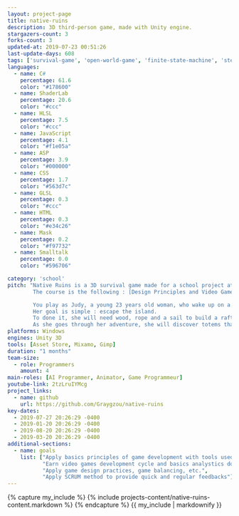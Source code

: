 ```yaml
---
layout: project-page
title: native-ruins
description: 3D third-person game, made with Unity engine.
stargazers-count: 3
forks-count: 3
updated-at: 2019-07-23 00:51:26
last-update-days: 608
tags: ['survival-game', 'open-world-game', 'finite-state-machine', 'steering-behaviors', 'third-person-game', 'game-development', 'unity3d']
languages: 
  - name: C#
    percentage: 61.6
    color: "#178600"
  - name: ShaderLab
    percentage: 20.6
    color: "#ccc"
  - name: HLSL
    percentage: 7.5
    color: "#ccc"
  - name: JavaScript
    percentage: 4.1
    color: "#f1e05a"
  - name: ASP
    percentage: 3.9
    color: "#000000"
  - name: CSS
    percentage: 1.7
    color: "#563d7c"
  - name: GLSL
    percentage: 0.3
    color: "#ccc"
  - name: HTML
    percentage: 0.3
    color: "#e34c26"
  - name: Mask
    percentage: 0.2
    color: "#f97732"
  - name: Smalltalk
    percentage: 0.0
    color: "#596706"

category: 'school'
pitch: "Native Ruins is a 3D survival game made for a school project at the Université du Québec à Chicoutimi (UQAC).
        The course is the following : [Design Principles and Video Games Development (8INF955)](https://cours.uqac.ca/8INF955).

        You play as Judy, a young 23 years old woman, who wake up on a desert island.
        Her goal is simple : escape the island.
        To done it, she will need wood, rope and a sail to build a raft.
        As she goes through her adventure, she will discover totems that will give her more abilities useful to archive her goal."
platforms: Windows
engines: Unity 3D
tools: [Asset Store, Mixamo, Gimp]
duration: "1 months"
team-size:
  - role: Programmers
    amount: 4
main-roles: [AI Programmer, Animator, Game Programmeur]
youtube-link: 2tzLruIYMcg
project_links:
  - name: github
    url: https://github.com/Graygzou/native-ruins
key-dates:
  - 2019-07-27 20:26:29 -0400
  - 2019-01-20 20:26:29 -0400
  - 2019-08-20 20:26:29 -0400
  - 2019-03-20 20:26:29 -0400
additional-sections:
  - name: goals
    list: ["Apply basics principles of game development with tools used in industry",
           "Earn video games development cycle and basics analystics documents",
           "Apply game design practices, game balancing, etc.",
           "Apply SCRUM method to provide quick and regular feedbacks"]
---
```

<!---
Gregoire Boiron <gregoire.boiron@gmail.com>
Copyright (c) 2018-2019 Gregoire Boiron  All Rights Reserved.
--->

{% capture my_include %}
{% include projects-content/native-ruins-content.markdown %}
{% endcapture %}
{{ my_include | markdownify }}
